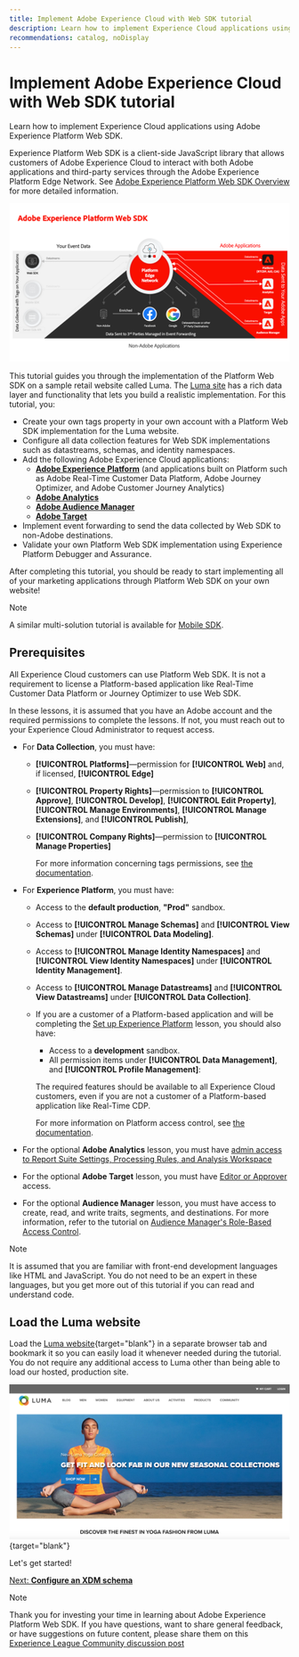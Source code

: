 ```yaml
---
title: Implement Adobe Experience Cloud with Web SDK tutorial
description: Learn how to implement Experience Cloud applications using Adobe Experience Platform Web SDK.
recommendations: catalog, noDisplay
---
```

# Implement Adobe Experience Cloud with Web SDK tutorial

Learn how to implement Experience Cloud applications using Adobe Experience Platform Web SDK.

Experience Platform Web SDK is a client-side JavaScript library that allows customers of Adobe Experience Cloud to interact with both Adobe applications and third-party services through the Adobe Experience Platform Edge Network. See [Adobe Experience Platform Web SDK Overview](https://experienceleague.adobe.com/docs/experience-platform/edge/home.html) for more detailed information.

![Experience Platform Web SDK architecture](assets/dc-websdk.png)

This tutorial guides you through the implementation of the Platform Web SDK on a sample retail website called Luma. The [Luma site](https://luma.enablementadobe.com/content/luma/us/en.html) has a rich data layer and functionality that lets you build a realistic implementation. For this tutorial, you:

* Create your own tags property in your own account with a Platform Web SDK implementation for the Luma website.
* Configure all data collection features for Web SDK implementations such as datastreams, schemas, and identity namespaces.
* Add the following Adobe Experience Cloud applications:
  * **[Adobe Experience Platform](setup-experience-platform.md)** (and applications built on Platform such as Adobe Real-Time Customer Data Platform, Adobe Journey Optimizer, and Adobe Customer Journey Analytics)
  * **[Adobe Analytics](setup-analytics.md)**
  * **[Adobe Audience Manager](setup-audience-manager.md)**
  * **[Adobe Target](setup-target.md)**
* Implement event forwarding to send the data collected by Web SDK to non-Adobe destinations.
* Validate your own Platform Web SDK implementation using Experience Platform Debugger and Assurance.

After completing this tutorial, you should be ready to start implementing all of your marketing applications through Platform Web SDK on your own website!


>[!NOTE]
>
>A similar multi-solution tutorial is available for [Mobile SDK](../tutorial-mobile-sdk/overview.md).

## Prerequisites

All Experience Cloud customers can use Platform Web SDK. It is not a requirement to license a Platform-based application like Real-Time Customer Data Platform or Journey Optimizer to use Web SDK.

In these lessons, it is assumed that you have an Adobe account and the required permissions to complete the lessons. If not, you must reach out to your Experience Cloud Administrator to request access.

* For **Data Collection**, you must have:
  * **[!UICONTROL Platforms]**&mdash;permission for **[!UICONTROL Web]** and, if licensed, **[!UICONTROL Edge]**
  * **[!UICONTROL Property Rights]**&mdash;permission to **[!UICONTROL Approve]**, **[!UICONTROL Develop]**, **[!UICONTROL Edit Property]**, **[!UICONTROL Manage Environments]**, **[!UICONTROL Manage Extensions]**, and **[!UICONTROL Publish]**, 
  * **[!UICONTROL Company Rights]**&mdash;permission to **[!UICONTROL Manage Properties]**
  
    For more information concerning tags permissions, see [the documentation](https://experienceleague.adobe.com/docs/experience-platform/tags/admin/user-permissions.html).

* For **Experience Platform**, you must have:

  * Access to the **default production**, **"Prod"** sandbox. 
  * Access to **[!UICONTROL Manage Schemas]** and **[!UICONTROL View Schemas]** under **[!UICONTROL Data Modeling]**.
  * Access to **[!UICONTROL Manage Identity Namespaces]** and **[!UICONTROL View Identity Namespaces]** under **[!UICONTROL Identity Management]**.
  * Access to **[!UICONTROL Manage Datastreams]** and **[!UICONTROL View Datastreams]** under **[!UICONTROL Data Collection]**.
  * If you are a customer of a Platform-based application and will be completing the [Set up Experience Platform](setup-experience-platform.md) lesson, you should also have:
    * Access to a **development** sandbox.
    * All permission items under **[!UICONTROL Data Management]**, and **[!UICONTROL Profile Management]**:

    The required features should be available to all Experience Cloud customers, even if you are not a customer of a Platform-based application like Real-Time CDP.

    For more information on Platform access control, see [the documentation](https://experienceleague.adobe.com/docs/experience-platform/access-control/home.html).  

* For the optional **Adobe Analytics** lesson, you must have [admin access to Report Suite Settings, Processing Rules, and Analysis Workspace](https://experienceleague.adobe.com/docs/analytics/admin/admin-console/home.html)

* For the optional **Adobe Target** lesson, you must have [Editor or Approver](https://experienceleague.adobe.com/docs/target/using/administer/manage-users/enterprise/properties-overview.html#section_8C425E43E5DD4111BBFC734A2B7ABC80) access.

* For the optional **Audience Manager** lesson, you must have access to create, read, and write traits, segments, and destinations. For more information, refer to the tutorial on [Audience Manager's Role-Based Access Control](https://experienceleague.adobe.com/docs/audience-manager-learn/tutorials/setup-and-admin/user-management/setting-permissions-with-role-based-access-control.html?lang=en).


>[!NOTE]
>
>It is assumed that you are familiar with front-end development languages like HTML and JavaScript. You do not need to be an expert in these languages, but you get more out of this tutorial if you can read and understand code.

## Load the Luma website

Load the [Luma website](https://luma.enablementadobe.com/content/luma/us/en.html){target="blank"} in a separate browser tab and bookmark it so you can easily load it whenever needed during the tutorial. You do not require any additional access to Luma other than being able to load our hosted, production site.

[![Luma website](assets/old-overview-luma.png)](https://luma.enablementadobe.com/content/luma/us/en.html){target="blank"} 

Let's get started!

[Next: **Configure an XDM schema**](configure-schemas.md)

>[!NOTE]
>
>Thank you for investing your time in learning about Adobe Experience Platform Web SDK. If you have questions, want to share general feedback, or have suggestions on future content, please share them on this [Experience League Community discussion post](https://experienceleaguecommunities.adobe.com/t5/adobe-experience-platform-launch/tutorial-discussion-implement-adobe-experience-cloud-with-web/td-p/444996)
